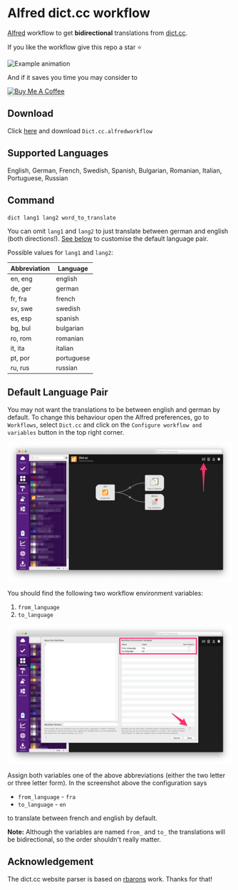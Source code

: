 # Alfred dict.cc workflow

[Alfred](https://www.alfredapp.com/) workflow to get **bidirectional** translations from [dict.cc](http//dict.cc).

If you like the workflow give this repo a star ⭐ 

![Example animation](alfred-dict.cc-example.gif)


And if it saves you time you may consider to

<a href="https://www.buymeacoffee.com/dennistra" target="_blank"><img src="https://www.buymeacoffee.com/assets/img/custom_images/orange_img.png" alt="Buy Me A Coffee" style="height: 41px !important;width: 174px !important;box-shadow: 0px 3px 2px 0px rgba(190, 190, 190, 0.5) !important;-webkit-box-shadow: 0px 3px 2px 0px rgba(190, 190, 190, 0.5) !important;" ></a>

## Download

Click [here](https://github.com/dennis-tra/alfred-dict.cc-workflow/releases/tag/1.1.0) and download `Dict.cc.alfredworkflow`

## Supported Languages

English, German, French, Swedish, Spanish, Bulgarian, Romanian, Italian, Portuguese, Russian

## Command

`dict lang1 lang2 word_to_translate`

You can omit `lang1` and `lang2` to just translate between german and english (both directions!). [See below](#default-language-pair) to customise the default language pair.

Possible values for `lang1` and `lang2`:

| Abbreviation | Language   |
| ------------ | ---------- |
| en, eng      | english    |
| de, ger      | german     |
| fr, fra      | french     |
| sv, swe      | swedish    |
| es, esp      | spanish    |
| bg, bul      | bulgarian  |
| ro, rom      | romanian   |
| it, ita      | italian    |
| pt, por      | portuguese |
| ru, rus      | russian    |

## Default Language Pair

You may not want the translations to be between english and german by default. To change this behaviour open the Alfred preferences, go to `Workflows`, select `Dict.cc` and click on the `Configure workflow and variables` button in the top right corner.

![Default language setup step 1](default_language_step_1.png)

You should find the following two workflow environment variables:

1. `from_language`
2. `to_language`

![Default language setup step 2](default_language_step_2.png)

Assign both variables one of the above abbreviations (either the two letter or three letter form). In the screenshot above the configuration says

* `from_language` - `fra`
* `to_language` - `en`

to translate between french and english by default.

**Note:** Although the variables are named `from_` and `to_` the translations will be bidirectional, so the order shouldn't really matter.

## Acknowledgement

The dict.cc website parser is based on [rbarons](https://github.com/rbaron/dict.cc.py) work. Thanks for that!
